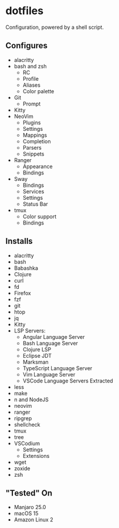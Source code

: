 # dotfiles

Configuration, powered by a shell script.

## Configures

* alacritty
* bash and zsh
  * RC
  * Profile
  * Aliases
  * Color palette
* Git
  * Prompt    
* Kitty
* NeoVim
  * Plugins
  * Settings
  * Mappings
  * Completion
  * Parsers
  * Snippets
* Ranger
  * Appearance
  * Bindings
* Sway
  * Bindings
  * Services
  * Settings
  * Status Bar
* tmux
  * Color support
  * Bindings

## Installs

* alacritty
* bash
* Babashka
* Clojure
* curl
* fd
* Firefox
* fzf
* git
* htop
* jq
* Kitty
* LSP Servers:
    * Angular Language Server
    * Bash Language Server
    * Clojure LSP
    * Eclipse JDT
    * Marksman
    * TypeScript Language Server
    * Vim Language Server
    * VSCode Language Servers Extracted
* less
* make
* n and NodeJS
* neovim
* ranger
* ripgrep
* shellcheck
* tmux
* tree
* VSCodium
    * Settings
    * Extensions
* wget
* zoxide
* zsh

## "Tested" On
* Manjaro 25.0
* macOS 15
* Amazon Linux 2
